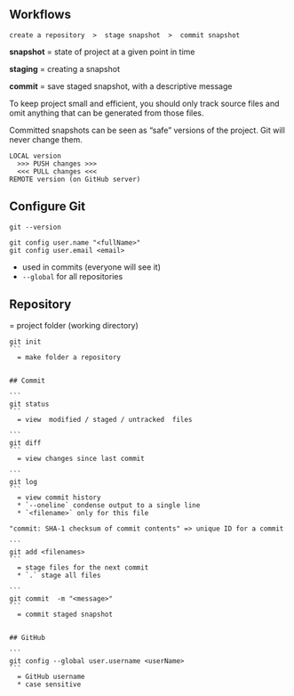 <!-- ####################################################################### -->

## Workflows

```
create a repository  >  stage snapshot  >  commit snapshot
```
**snapshot** = state of project at a given point in time

**staging** = creating a snapshot 

**commit** = save staged snapshot, with a descriptive message

To keep project small and efficient, you should only track source files and 
omit anything that can be generated from those files.

Committed snapshots can be seen as “safe” versions of the project. 
Git will never change them. 

```
LOCAL version 
  >>> PUSH changes >>> 
  <<< PULL changes <<< 
REMOTE version (on GitHub server)
```


## Configure Git

```
git --version
```

```
git config user.name "<fullName>"
git config user.email <email>
```
  * used in commits (everyone will see it)
  * `--global` for all repositories
  

## Repository

= project folder (working directory)
 
````
git init
```
  = make folder a repository
  

## Commit

```
git status
```
  = view  modified / staged / untracked  files 

```
git diff
```
  = view changes since last commit

```
git log  
```
  = view commit history
  * `--oneline` condense output to a single line
  * `<filename>` only for this file

"commit: SHA-1 checksum of commit contents" => unique ID for a commit  

```
git add <filenames>
```
  = stage files for the next commit
  * `.` stage all files

```
git commit  -m "<message>"
```
  = commit staged snapshot


## GitHub

```
git config --global user.username <userName>
```
  = GitHub username
  * case sensitive
